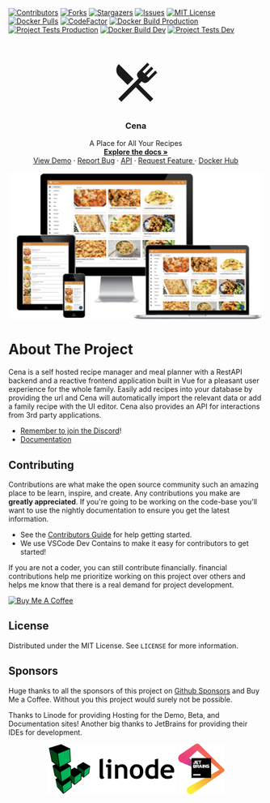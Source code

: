 [![Contributors][contributors-shield]][contributors-url]
[![Forks][forks-shield]][forks-url]
[![Stargazers][stars-shield]][stars-url]
[![Issues][issues-shield]][issues-url]
[![MIT License][license-shield]][license-url]
[![Docker Pulls][docker-pull]][docker-pull]
[![CodeFactor](https://www.codefactor.io/repository/github/aindoria/cena/badge)](https://www.codefactor.io/repository/github/aindoria/cena)
[![Docker Build Production](https://github.com/aindoria/cena/actions/workflows/dockerbuild.release.yml/badge.svg)](https://github.com/aindoria/cena/actions/workflows/dockerbuild.release.yml)
[![Project Tests Production](https://github.com/aindoria/cena/actions/workflows/test-all.yml/badge.svg)](https://github.com/aindoria/cena/actions/workflows/test-all.yml)
[![Docker Build Dev](https://github.com/aindoria/cena/actions/workflows/dockerbuild.dev.yml/badge.svg?branch=dev)](https://github.com/aindoria/cena/actions/workflows/dockerbuild.dev.yml)
[![Project Tests Dev](https://github.com/aindoria/cena/actions/workflows/test-all.yml/badge.svg?branch=dev)](https://github.com/aindoria/cena/actions/workflows/test-all.yml)



<!-- PROJECT LOGO -->
<br />
<p align="center">
  <a href="https://github.com/aindoria/cena">
<svg style="width:100px;height:100px" viewBox="0 0 24 24">
    <path fill="currentColor" d="M8.1,13.34L3.91,9.16C2.35,7.59 2.35,5.06 3.91,3.5L10.93,10.5L8.1,13.34M13.41,13L20.29,19.88L18.88,21.29L12,14.41L5.12,21.29L3.71,19.88L13.36,10.22L13.16,10C12.38,9.23 12.38,7.97 13.16,7.19L17.5,2.82L18.43,3.74L15.19,7L16.15,7.94L19.39,4.69L20.31,5.61L17.06,8.85L18,9.81L21.26,6.56L22.18,7.5L17.81,11.84C17.03,12.62 15.77,12.62 15,11.84L14.78,11.64L13.41,13Z" />
</svg>
  </a>

  <h3 align="center">Cena</h3>

  <p align="center">
    A Place for All Your Recipes
    <br />
    <a href="https://aindoria.github.io/cena/"><strong>Explore the docs »</strong></a>
  <a href="https://github.com/aindoria/cena">
  </a>
    <br />
    <a href="https://cena-demo.aindoria.dev/">View Demo</a>
    ·
    <a href="https://github.com/aindoria/cena/issues">Report Bug</a>
    ·
    <a href="https://aindoria.github.io/cena/api/redoc/">API</a>
    ·
    <a href="https://github.com/aindoria/cena/issues">
    Request Feature
    </a>
    ·
    <a href="https://hub.docker.com/r/hkotel/cena"> Docker Hub
    </a>
</p>




[![Product Name Screen Shot][product-screenshot]](https://docs.cena.io)

# About The Project

Cena is a self hosted recipe manager and meal planner with a RestAPI backend and a reactive frontend application built in Vue for a pleasant user experience for the whole family. Easily add recipes into your database by providing the url and Cena will automatically import the relevant data or add a family recipe with the UI editor. Cena also provides an API for interactions from 3rd party applications.

- [Remember to join the Discord](https://discord.gg/QuStdQGSGK)!
- [Documentation](https://docs.cena.io)


<!-- CONTRIBUTING -->
## Contributing

Contributions are what make the open source community such an amazing place to be learn, inspire, and create. Any contributions you make are **greatly appreciated**. If you're going to be working on the code-base you'll want to use the nightly documentation to ensure you get the latest information.

- See the [Contributors Guide](https://nightly.cena.io/contributors/developers-guide/code-contributions/) for help getting started.
- We use VSCode Dev Contains to make it easy for contributors to get started!

If you are not a coder, you can still contribute financially. financial contributions help me prioritize working on this project over others and helps me know that there is a real demand for project development.

<a href="https://www.buymeacoffee.com/haykot" target="_blank"><img src="https://cdn.buymeacoffee.com/buttons/v2/default-green.png" alt="Buy Me A Coffee" style="height: 30px !important;width: 107px !important;" ></a>

<!-- LICENSE -->
## License
Distributed under the MIT License. See `LICENSE` for more information.


## Sponsors

Huge thanks to all the sponsors of this project on [Github Sponsors](https://github.com/sponsors/aindoria) and Buy Me a Coffee. Without you this project would surely not be possible.

Thanks to Linode for providing Hosting for the Demo, Beta, and Documentation sites! Another big thanks to JetBrains for providing their IDEs for development.

<div align='center'>
  <img height="100" src="docs/docs/assets/img/sponsors-linode.svg" />
  <img height="100" src="docs/docs/assets/img/sponsors-jetbrains.png" />
</div>



<!-- MARKDOWN LINKS & IMAGES -->
<!-- https://www.markdownguide.org/basic-syntax/#reference-style-links -->
[contributors-shield]: https://img.shields.io/github/contributors/aindoria/cena.svg?style=flat-square
[docker-pull]: https://img.shields.io/docker/pulls/hkotel/cena
[contributors-url]: https://github.com/aindoria/cena/graphs/contributors
[forks-shield]: https://img.shields.io/github/forks/aindoria/cena.svg?style=flat-square
[forks-url]: https://github.com/aindoria/cena/network/members
[stars-shield]: https://img.shields.io/github/stars/aindoria/cena.svg?style=flat-square
[stars-url]: https://github.com/aindoria/cena/stargazers
[issues-shield]: https://img.shields.io/github/issues/aindoria/cena.svg?style=flat-square
[issues-url]: https://github.com/aindoria/cena/issues
[license-shield]: https://img.shields.io/github/license/aindoria/cena.svg?style=flat-square
[license-url]: https://github.com/aindoria/cena/blob/master/LICENSE.txt
[linkedin-shield]: https://img.shields.io/badge/-LinkedIn-black.svg?style=flat-square&logo=linkedin&colorB=555
[linkedin-url]: https://linkedin.com/in/aindoria
[product-screenshot]: docs/docs/assets/img/home_screenshot.png
